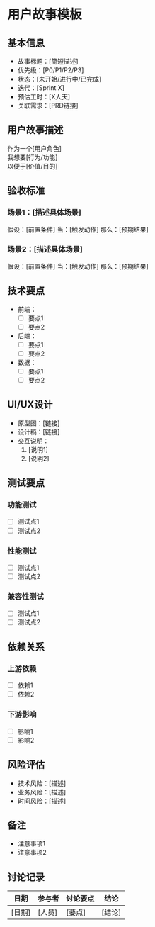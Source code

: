 # 用户故事模板

## 基本信息
- 故事标题：[简短描述]
- 优先级：[P0/P1/P2/P3]
- 状态：[未开始/进行中/已完成]
- 迭代：[Sprint X]
- 预估工时：[X人天]
- 关联需求：[PRD链接]

## 用户故事描述
作为一个[用户角色]  
我想要[行为/功能]  
以便于[价值/目的]

## 验收标准
### 场景1：[描述具体场景]
假设：[前置条件]
当：[触发动作]
那么：[预期结果]

### 场景2：[描述具体场景]
假设：[前置条件]
当：[触发动作]
那么：[预期结果]

## 技术要点
- 前端：
  - [ ] 要点1
  - [ ] 要点2
- 后端：
  - [ ] 要点1
  - [ ] 要点2
- 数据：
  - [ ] 要点1
  - [ ] 要点2

## UI/UX设计
- 原型图：[链接]
- 设计稿：[链接]
- 交互说明：
  1. [说明1]
  2. [说明2]

## 测试要点
### 功能测试
- [ ] 测试点1
- [ ] 测试点2

### 性能测试
- [ ] 测试点1
- [ ] 测试点2

### 兼容性测试
- [ ] 测试点1
- [ ] 测试点2

## 依赖关系
### 上游依赖
- [ ] 依赖1
- [ ] 依赖2

### 下游影响
- [ ] 影响1
- [ ] 影响2

## 风险评估
- 技术风险：[描述]
- 业务风险：[描述]
- 时间风险：[描述]

## 备注
- 注意事项1
- 注意事项2

## 讨论记录
| 日期 | 参与者 | 讨论要点 | 结论 |
|-----|--------|---------|------|
| [日期] | [人员] | [要点] | [结论] | 